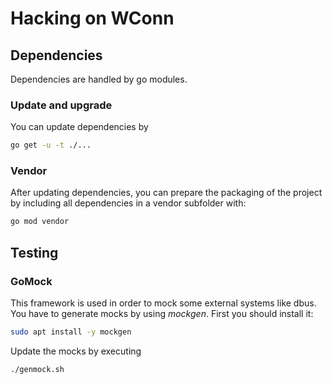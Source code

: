 # Hacking on WConn

## Dependencies

Dependencies are handled by go modules. 

### Update and upgrade

You can update dependencies by
```sh
go get -u -t ./...
```

### Vendor

After updating dependencies, you can prepare the packaging of
the project by including all dependencies in a vendor subfolder with:
```sh
go mod vendor
```

## Testing

### GoMock

This framework is used in order to mock some external systems
like dbus. You have to generate mocks by using *mockgen*. First
you should install it:

```sh
sudo apt install -y mockgen
```

Update the mocks by executing
```sh
./genmock.sh
```
